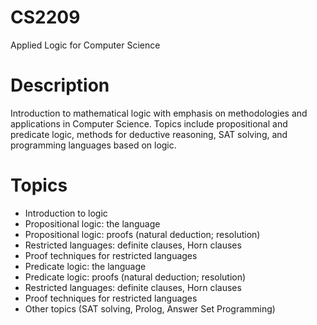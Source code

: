 # CS2209
Applied Logic for Computer Science

# Description

Introduction to mathematical logic with emphasis on methodologies and
applications in Computer Science. Topics include propositional and predicate logic, methods for
deductive reasoning, SAT solving, and programming languages based on logic.

# Topics

- Introduction to logic
- Propositional logic: the language
- Propositional logic: proofs (natural deduction; resolution)
- Restricted languages: definite clauses, Horn clauses
- Proof techniques for restricted languages
- Predicate logic: the language
- Predicate logic: proofs (natural deduction; resolution)
- Restricted languages: definite clauses, Horn clauses
- Proof techniques for restricted languages
- Other topics (SAT solving, Prolog, Answer Set Programming)


